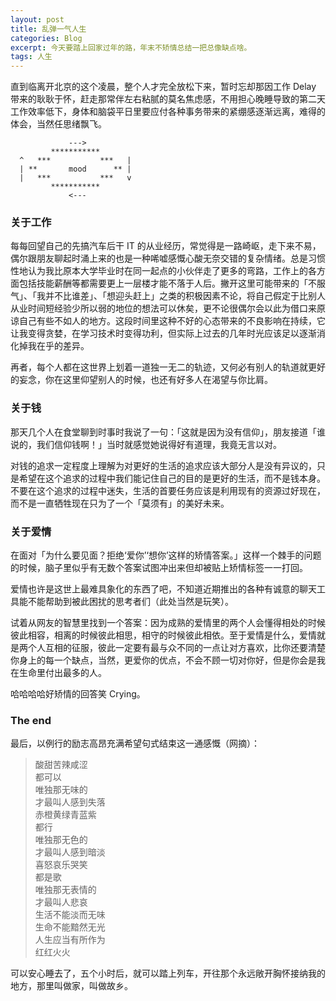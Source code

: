 ```yaml
---
layout: post
title: 乱弹一气人生
categories: Blog
excerpt: 今天要踏上回家过年的路，年末不矫情总结一把总像缺点啥。
tags: 人生
---
```


直到临离开北京的这个凌晨，整个人才完全放松下来，暂时忘却那因工作 Delay 带来的耿耿于怀，赶走那常伴左右粘腻的莫名焦虑感，不用担心晚睡导致的第二天工作效率低下，身体和脑袋平日里要应付各种事务带来的紧绷感逐渐远离，难得的体会，当然任思绪飘飞。

```
             ---> 
         ***********    
  ^   ***           ***   |
  | **       mood      ** |
  |   ***           ***   v
         ***********       
             <---
```

### 关于工作

每每回望自己的先搞汽车后干 IT 的从业经历，常觉得是一路崎岖，走下来不易，偶尔跟朋友聊起时涌上来的也是一种唏嘘感慨心酸无奈交错的复杂情绪。总是习惯性地认为我比原本大学毕业时在同一起点的小伙伴走了更多的弯路，工作上的各方面包括技能薪酬等都需要更上一层楼才能不落于人后。撇开这里可能带来的「不服气」、「我并不比谁差」、「想迎头赶上」之类的积极因素不论，将自己假定于比别人从业时间短经验少所以弱的地位的想法可以休矣，更不论很偶尔会以此为借口来原谅自己有些不如人的地方。这段时间里这种不好的心态带来的不良影响在持续，它让我变得贪婪，在学习技术时变得功利，但实际上过去的几年时光应该足以逐渐消化掉我在乎的差异。

再者，每个人都在这世界上划着一道独一无二的轨迹，又何必有别人的轨道就更好的妄念，你在这里仰望别人的时候，也还有好多人在渴望与你比肩。

### 关于钱

那天几个人在食堂聊到时事时我说了一句：「这就是因为没有信仰」，朋友接道「谁说的，我们信仰钱啊！」当时就感觉她说得好有道理，我竟无言以对。

对钱的追求一定程度上理解为对更好的生活的追求应该大部分人是没有异议的，只是希望在这个追求的过程中我们能记住自己的目的是更好的生活，而不是钱本身。不要在这个追求的过程中迷失，生活的首要任务应该是利用现有的资源过好现在，而不是一直牺牲现在只为了一个「莫须有」的美好未来。

### 关于爱情

在面对「为什么要见面？拒绝‘爱你’‘想你’这样的矫情答案。」这样一个棘手的问题的时候，脑子里似乎有无数个答案试图冲出来但却被贴上矫情标签一一打回。

爱情也许是这世上最难具象化的东西了吧，不知道近期推出的各种有诚意的聊天工具能不能帮助到被此困扰的思考者们（此处当然是玩笑）。

试着从网友的智慧里找到一个答案：因为成熟的爱情里的两个人会懂得相处的时候彼此相容，相离的时候彼此相思，相守的时候彼此相依。至于爱情是什么，爱情就是两个人互相的征服，彼此一定要有最与众不同的一点让对方喜欢，比你还要清楚你身上的每一个缺点，当然，更爱你的优点，不会不顾一切对你好，但是你会是我在生命里付出最多的人。

哈哈哈哈好矫情的回答笑 Crying。

### The end

最后，以例行的励志高昂充满希望句式结束这一通感慨（网摘）：

> 酸甜苦辣咸涩  
> 都可以  
> 唯独那无味的  
> 才最叫人感到失落  
> 赤橙黄绿青蓝紫  
> 都行  
> 唯独那无色的  
> 才最叫人感到暗淡  
> 喜怒哀乐哭笑  
> 都是歌  
> 唯独那无表情的  
> 才最叫人悲哀  
> 生活不能淡而无味  
> 生命不能黯然无光  
> 人生应当有所作为  
> 红红火火

可以安心睡去了，五个小时后，就可以踏上列车，开往那个永远敞开胸怀接纳我的地方，那里叫做家，叫做故乡。
